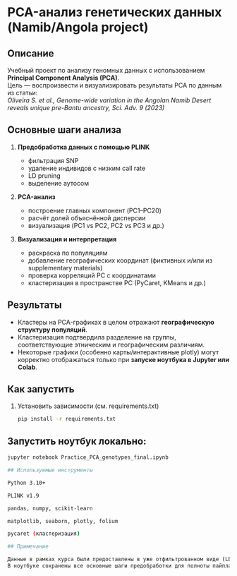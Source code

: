 # PCA-анализ генетических данных (Namib/Angola project)

## Описание
Учебный проект по анализу геномных данных с использованием **Principal Component Analysis (PCA)**.  
Цель — воспроизвести и визуализировать результаты PCA по данным из статьи:  
*Oliveira S. et al., Genome-wide variation in the Angolan Namib Desert reveals unique pre-Bantu ancestry, Sci. Adv. 9 (2023)*

## Основные шаги анализа
1. **Предобработка данных с помощью PLINK**  
   - фильтрация SNP  
   - удаление индивидов с низким call rate  
   - LD pruning  
   - выделение аутосом  

2. **PCA-анализ**  
   - построение главных компонент (PC1–PC20)  
   - расчёт долей объяснённой дисперсии  
   - визуализация (PC1 vs PC2, PC2 vs PC3 и др.)  

3. **Визуализация и интерпретация**  
   - раскраска по популяциям  
   - добавление географических координат (фиктивных и/или из supplementary materials)  
   - проверка корреляций PC с координатами  
   - кластеризация в пространстве PC (PyCaret, KMeans и др.)  

## Результаты
- Кластеры на PCA-графиках в целом отражают **географическую структуру популяций**.  
- Кластеризация подтвердила разделение на группы, соответствующие этническим и географическим различиям.  
- Некоторые графики (особенно карты/интерактивные plotly) могут корректно отображаться только при **запуске ноутбука в Jupyter или Colab**.  

## Как запустить
1. Установить зависимости (см. requirements.txt)  
   ```bash
   pip install -r requirements.txt

## Запустить ноутбук локально:
   ```bash
   jupyter notebook Practice_PCA_genotypes_final.ipynb

## Используемые инструменты

Python 3.10+

PLINK v1.9

pandas, numpy, scikit-learn

matplotlib, seaborn, plotly, folium

pycaret (кластеризация)

## Примечание

Данные в рамках курса были предоставлены в уже отфильтрованном виде (LD pruned).
В ноутбуке сохранены все основные шаги предобработки для полноты пайплайна.

